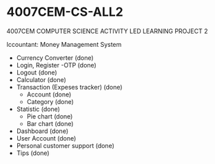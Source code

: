 # 4007CEM-CS-ALL2
4007CEM COMPUTER SCIENCE ACTIVITY LED LEARNING PROJECT 2


Iccountant: Money Management System 

- Currency Converter (done)
- Login, Register -OTP (done)
- Logout (done)
- Calculator (done)
- Transaction (Expeses tracker) (done)
  - Account (done)
  - Category (done)
- Statistic (done)
  - Pie chart (done)
  - Bar chart (done)
- Dashboard (done)
- User Account (done)
-	Personal customer support (done)
- Tips (done)
